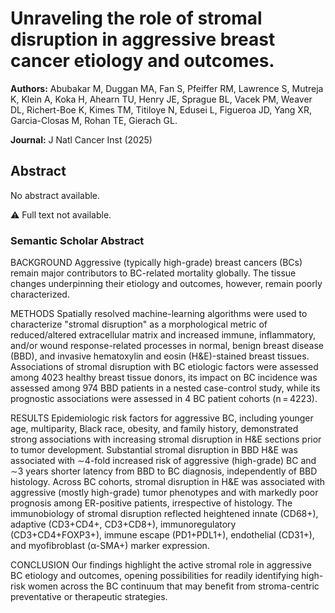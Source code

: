# Unraveling the role of stromal disruption in aggressive breast cancer etiology and outcomes.

**Authors:** Abubakar M, Duggan MA, Fan S, Pfeiffer RM, Lawrence S, Mutreja K, Klein A, Koka H, Ahearn TU, Henry JE, Sprague BL, Vacek PM, Weaver DL, Richert-Boe K, Kimes TM, Titiloye N, Edusei L, Figueroa JD, Yang XR, Garcia-Closas M, Rohan TE, Gierach GL.

**Journal:** J Natl Cancer Inst (2025)


## Abstract

No abstract available.

⚠ Full text not available.

### Semantic Scholar Abstract

BACKGROUND
Aggressive (typically high-grade) breast cancers (BCs) remain major contributors to BC-related mortality globally. The tissue changes underpinning their etiology and outcomes, however, remain poorly characterized.


METHODS
Spatially resolved machine-learning algorithms were used to characterize "stromal disruption" as a morphological metric of reduced/altered extracellular matrix and increased immune, inflammatory, and/or wound response-related processes in normal, benign breast disease (BBD), and invasive hematoxylin and eosin (H&E)-stained breast tissues. Associations of stromal disruption with BC etiologic factors were assessed among 4023 healthy breast tissue donors, its impact on BC incidence was assessed among 974 BBD patients in a nested case-control study, while its prognostic associations were assessed in 4 BC patient cohorts (n = 4223).


RESULTS
Epidemiologic risk factors for aggressive BC, including younger age, multiparity, Black race, obesity, and family history, demonstrated strong associations with increasing stromal disruption in H&E sections prior to tumor development. Substantial stromal disruption in BBD H&E was associated with ∼4-fold increased risk of aggressive (high-grade) BC and ∼3 years shorter latency from BBD to BC diagnosis, independently of BBD histology. Across BC cohorts, stromal disruption in H&E was associated with aggressive (mostly high-grade) tumor phenotypes and with markedly poor prognosis among ER-positive patients, irrespective of histology. The immunobiology of stromal disruption reflected heightened innate (CD68+), adaptive (CD3+CD4+, CD3+CD8+), immunoregulatory (CD3+CD4+FOXP3+), immune escape (PD1+PDL1+), endothelial (CD31+), and myofibroblast (α-SMA+) marker expression.


CONCLUSION
Our findings highlight the active stromal role in aggressive BC etiology and outcomes, opening possibilities for readily identifying high-risk women across the BC continuum that may benefit from stroma-centric preventative or therapeutic strategies.

